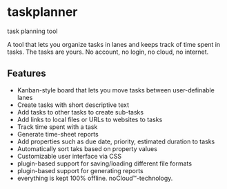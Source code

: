 # taskplanner
task planning tool

A tool that lets you organize tasks in lanes and keeps track of time spent in tasks.
The tasks are yours. No account, no login, no cloud, no internet.

## Features
 * Kanban-style board that lets you move tasks between user-definable lanes
 * Create tasks with short descriptive text
 * Add tasks to other tasks to create sub-tasks
 * Add links to local files or URLs to websites to tasks
 * Track time spent with a task
 * Generate time-sheet reports 
 * Add properties such as due date, priority, estimated duration to tasks
 * Automatically sort taks based on property values
 * Customizable user interface via CSS
 * plugin-based support for saving/loading different file formats
 * plugin-based support for generating reports
 * everything is kept 100% offline. noCloud™-technology.